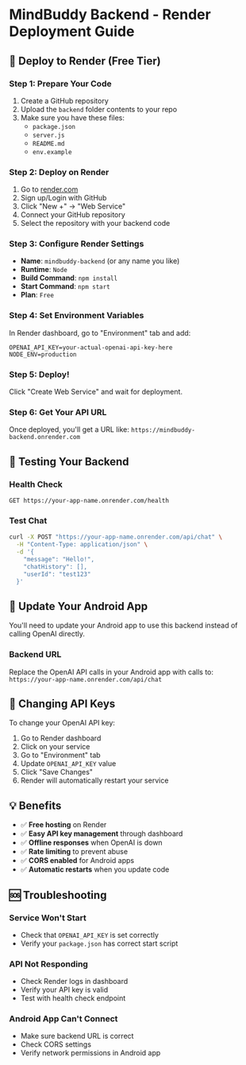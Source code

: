 # MindBuddy Backend - Render Deployment Guide

## 🚀 Deploy to Render (Free Tier)

### Step 1: Prepare Your Code
1. Create a GitHub repository
2. Upload the `backend` folder contents to your repo
3. Make sure you have these files:
   - `package.json`
   - `server.js`
   - `README.md`
   - `env.example`

### Step 2: Deploy on Render
1. Go to [render.com](https://render.com)
2. Sign up/Login with GitHub
3. Click "New +" → "Web Service"
4. Connect your GitHub repository
5. Select the repository with your backend code

### Step 3: Configure Render Settings
- **Name**: `mindbuddy-backend` (or any name you like)
- **Runtime**: `Node`
- **Build Command**: `npm install`
- **Start Command**: `npm start`
- **Plan**: `Free`

### Step 4: Set Environment Variables
In Render dashboard, go to "Environment" tab and add:
```
OPENAI_API_KEY=your-actual-openai-api-key-here
NODE_ENV=production
```

### Step 5: Deploy!
Click "Create Web Service" and wait for deployment.

### Step 6: Get Your API URL
Once deployed, you'll get a URL like:
`https://mindbuddy-backend.onrender.com`

## 🔧 Testing Your Backend

### Health Check
```
GET https://your-app-name.onrender.com/health
```

### Test Chat
```bash
curl -X POST "https://your-app-name.onrender.com/api/chat" \
  -H "Content-Type: application/json" \
  -d '{
    "message": "Hello!",
    "chatHistory": [],
    "userId": "test123"
  }'
```

## 📱 Update Your Android App

You'll need to update your Android app to use this backend instead of calling OpenAI directly.

### Backend URL
Replace the OpenAI API calls in your Android app with calls to:
`https://your-app-name.onrender.com/api/chat`

## 🔄 Changing API Keys

To change your OpenAI API key:
1. Go to Render dashboard
2. Click on your service
3. Go to "Environment" tab
4. Update `OPENAI_API_KEY` value
5. Click "Save Changes"
6. Render will automatically restart your service

## 💡 Benefits

- ✅ **Free hosting** on Render
- ✅ **Easy API key management** through dashboard
- ✅ **Offline responses** when OpenAI is down
- ✅ **Rate limiting** to prevent abuse
- ✅ **CORS enabled** for Android apps
- ✅ **Automatic restarts** when you update code

## 🆘 Troubleshooting

### Service Won't Start
- Check that `OPENAI_API_KEY` is set correctly
- Verify your `package.json` has correct start script

### API Not Responding
- Check Render logs in dashboard
- Verify your API key is valid
- Test with health check endpoint

### Android App Can't Connect
- Make sure backend URL is correct
- Check CORS settings
- Verify network permissions in Android app
